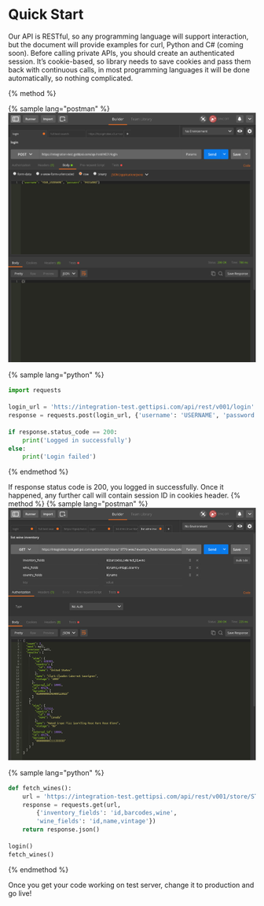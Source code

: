 # Quick Start

Our API is RESTful, so any programming language will support interaction, but the document will provide examples for curl, Python and C# (coming soon).
Before calling private APIs, you should create an authenticated session. It’s cookie-based, so library needs to save cookies and pass them back with continuous calls, in most programming languages it will be done automatically, so nothing complicated.

{% method %}

{% sample lang="postman" %}
![](/assets/login.png)

{% sample lang="python" %}
```python
import requests

login_url = 'htts://integration-test.gettipsi.com/api/rest/v001/login'
response = requests.post(login_url, {'username': 'USERNAME', 'password': 'PASSWORD'})

if response.status_code == 200:
    print('Logged in successfully')
else:
    print('Login failed')        
```
{% endmethod %}

If response status code is 200, you logged in successfully. Once it happened, any further call will contain session ID in cookies header.
{% method %}
{% sample lang="postman" %}
![](/assets/list-wine-inventory.png)

{% sample lang="python" %}
```python
def fetch_wines():
    url = 'https://integration-test.gettipsi.com/api/rest/v001/store/STORE_ID/wine'
    response = requests.get(url,
        {'inventory_fields': 'id,barcodes,wine',
        'wine_fields': 'id,name,vintage'})
    return response.json()

login()
fetch_wines()
```
{% endmethod %}

Once you get your code working on test server, change it to production and go live!